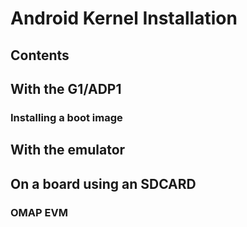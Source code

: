 # Android Kernel Installation
## Contents
## With the G1/ADP1
### Installing a boot image
## With the emulator
## On a board using an SDCARD
### OMAP EVM
